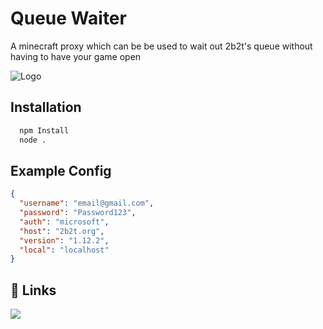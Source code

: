 
# Queue Waiter

A minecraft proxy which can be be used to wait out 2b2t's queue without having to have your game open

![Logo](https://imgur.com/85YQ42q)

## Installation

```bash
  npm Install
  node .
```
## Example Config

```json
{
  "username": "email@gmail.com",
  "password": "Password123",
  "auth": "microsoft",
  "host": "2b2t.org",
  "version": "1.12.2",
  "local": "localhost"
}

```

## 🔗 Links
[![](https://dcbadge.vercel.app/api/server/NysD9gyx7R)](https://discord.gg/NysD9gyx7R)
